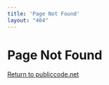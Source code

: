 ```yaml
---
title: 'Page Not Found'
layout: "404"
---
```


# Page Not Found

[Return to publiccode.net](https://publiccode.net)
